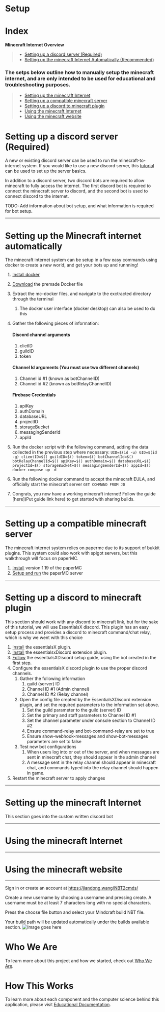 # Setup

# Index
**Minecraft Internet Overview**
> * [Setting up a discord server (Required)](https://github.com/Capstone-Class-Minecraft-Internet/Setup#setting-up-a-discord-server)
> * [Setting up the minecraft Internet Automatically (Recommended)](https://github.com/Capstone-Class-Minecraft-Internet/Setup#setting-up-the-minecraft-internet-automatically)
### The setps below outline how to manually setup the minecraft internet, and are only intended to be used for educational and troubleshooting purposes.
> * [Setting up the minecraft Internet](https://github.com/Capstone-Class-Minecraft-Internet/Setup#setting-up-the-minecraft-internet)
> * [Setting up a compatible minecraft server](https://github.com/Capstone-Class-Minecraft-Internet/Setup#setting-up-a-compatible-minecraft-server)
> * [Setting up a discord to minecraft plugin](https://github.com/Capstone-Class-Minecraft-Internet/Setup#setting-up-a-discord-to-minecraft-plugin)
> * [Using the minecraft Internet](https://github.com/Capstone-Class-Minecraft-Internet/Setup#using-the-minecraft-internet)
> * [Using the minecraft website](https://github.com/Capstone-Class-Minecraft-Internet/Setup#using-the-minecraft-website)


# Setting up a discord server (Required)
A new or existing discord server can be used to run the minecraft-to-internet system. If you would like to use a new discord server, this [tutorial](https://discord.com/blog/starting-your-first-discord-server) can be used to set up the server basics. 

In addition to a discord server, two discord bots are required to allow minecraft to fully access the internet. The first discord bot is required to connect the minecraft server to discord, and the second bot is used to connect discord to the internet.

TODO: Add information about bot setup, and what information is required for bot setup.
_____
# Setting up the Minecraft internet automatically
The minecraft internet system can be setup in a few easy commands using docker to create a new world, and get your bots up and runnning!
1. [Install docker](https://docs.docker.com/get-docker/)
2. [Download](https://github.com/Capstone-Class-Minecraft-Internet/mc-docker) the premade Docker file
3. Extract the mc-docker files, and navigate to the exctracted directory through the terminal
    1. The docker user interface (docker desktop) can also be used to do this
4. Gather the following pieces of information: 
    #### Discord channel arguments
    1. clietID
    2. guildID
    3. token

    #### Channel Id arguments (You must use two different channels)
    1. Channel id #1 (known as botChannelID)
    2. Channel id #2 (known as botRelayChannelID)
    
    #### Firebase Credentials
    1. apiKey
    2. authDomain
    3. databaseURL
    4. projectID
    5. storageBucket
    6. messagingSenderId
    7. appId
5. Run the docker script with the following command, adding the data collected in the previous step where necessary:  ```UID=$(id -u) GID=$(id -g) clientID=$() guildID=$() token=$() botChannelId=$() botRelayChannelId=$() apiKey=$() authDomain=$() databaseURL=$() projectId=$() storageBucket=$() messagingSenderId=$() appId=$() docker-compose up -d```
6. Run the following docker command to accept the minecraft EULA, and officially start the minecraft server ```GET COMMAND FROM JD```
7. Congrats, you now have a working minecraft internet! Follow the guide [here](Put guide link here) to get started with sharing builds.
_____
# Setting up a compatible minecraft server
The minecraft internet system relies on papermc due to its support of bukkit plugins. This system could also work with spigot servers, but this walkthrough will focus on paperMC. 
1. [Install](https://papermc.io/downloads/paper) version 1.19 of the paperMC
2. [Setup and run](https://docs.papermc.io/paper/getting-started) the paperMC server
_____
# Setting up a discord to minecraft plugin
This section should work with any discord to minecraft link, but for the sake of this tutorial, we will use EssentialsX discord. This plugin has an easy setup process and provides a discord to minecraft command/chat relay, which is why we went with this choice
1. [Install](https://essentialsx.net/downloads.html) the essentialsX plugin.
2. [Install](https://essentialsx.net/downloads.html) the essentialsxDiscord extension plugin. 
3. [Follow](https://essentialsx.net/wiki/Discord-Tutorial.html) the essentialsXDiscord setup guide, using the bot created in the first step.
4. Configure the essentialsX discord plugin to use the proper discord channels. 
    1. Gather the following information
        1. guild (server) ID
        2. Channel ID #1 (Admin channel)
        3. Channel ID #2 (Relay channel)
    2. Open the config file created by the EssentialsXDiscord extension plugin, and set the required parameters to the information set above. 
        1. Set the guild parameter to the guild (server) ID
        2. Set the primary and staff parameters to Channel ID #1
        3. Set the channel parameter under console section to Channel ID #2
        4. Ensure command-relay and bot-command-relay are set to true
        5. Ensure show-webhook-messages and show-bot-messages parameters are set to false
     3. Test new bot configurations
         1. When users log into or out of the server, and when messages are sent in minecraft chat, they should appear in the admin channel
         2. A message sent in the relay channel should appear in minecraft chat, and commands typed into the relay channel should happen in game.
5. Restart the minecraft server to apply changes

_____
# Setting up the minecraft Internet
This section goes into the custom written discord bot
_____
# Using the minecraft Internet
_____
# Using the minecraft website
_____
Sign in or create an account at https://jiandong.wang/NBT2cmds/

Create a new username by choosing a username and pressing create. A username must be at least 7 characters long with no special characters. 

Press the choose file button and select your Mindcraft build NBT file. 

Your build path will be updated automatically under the builds available section.
![Image goes here](https://firebasestorage.googleapis.com/v0/b/first-project-df435.appspot.com/o/website.png?alt=media&token=8a0201c7-73e6-4acb-9903-c3e474967415)

# Who We Are
To learn more about this project and how we started, check out [Who We Are](https://capstone-class-minecraft-internet.github.io/Who-We-Are/).

# How This Works
To learn more about each component and the computer science behind this application, please visit [Educational Documentation](https://capstone-class-minecraft-internet.github.io/How-This-Works/).

